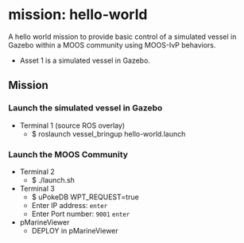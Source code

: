 # mission: hello-world

A hello world mission to provide basic control of a simulated vessel in Gazebo within a MOOS community using MOOS-IvP behaviors. 

* Asset 1 is a simulated vessel in Gazebo.

## Mission
### Launch the simulated vessel in Gazebo
* Terminal 1 (source ROS overlay)
  * $ roslaunch vessel_bringup hello-world.launch
### Launch the MOOS Community
* Terminal 2
  * $ ./launch.sh
* Terminal 3
  * $ uPokeDB WPT_REQUEST=true
  * Enter IP address:  `enter`
  * Enter Port number: `9001` `enter`
* pMarineViewer
  * DEPLOY in pMarineViewer





